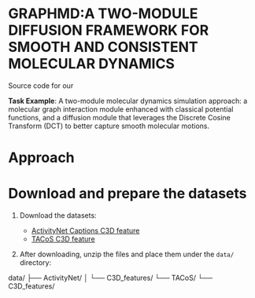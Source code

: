 # GRAPHMD:A TWO-MODULE DIFFUSION FRAMEWORK FOR SMOOTH AND CONSISTENT MOLECULAR DYNAMICS
Source code for our 

**Task Example**: A two-module molecular dynamics simulation approach: a molecular graph interaction module enhanced with classical potential functions, and a diffusion module that leverages the Discrete Cosine Transform (DCT) to better capture smooth molecular motions.

# Approach

# Download and prepare the datasets
1. Download the datasets:

   - [ActivityNet Captions C3D feature](https://example.com/ActivityNet_C3D.zip)
   - [TACoS C3D feature](https://example.com/TACoS_C3D.zip)

2. After downloading, unzip the files and place them under the `data/` directory:

data/
├── ActivityNet/
│ └── C3D_features/
└── TACoS/
└── C3D_features/


